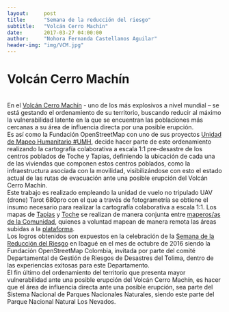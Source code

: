 ```yaml
---
layout:     post
title:      "Semana de la reducción del riesgo"
subtitle:   "Volcán Cerro Machín"
date:       2017-03-27 04:00:00
author:     "Nohora Fernanda Castellanos Aguilar"
header-img: "img/VCM.jpg"
---
```

<h1>Volcán Cerro Machín</h1>
<br>
En el <a href="https://es.wikipedia.org/wiki/Cerro_Mach%C3%ADn">Volcán Cerro Machín</a> - uno de los más explosivos a nivel mundial – se está gestando el ordenamiento de su territorio, buscando reducir al máximo la vulnerabilidad latente en la que se encuentran las poblaciones más cercanas a su área de influencia directa por una posible erupción.
<br>
Es así como la Fundación OpenStreetMap con uno de sus proyectos <a href="https://umh.openstreetmap.co/e56">Unidad de Mapeo Humanitario #UMH</a>, <a href="http://blog.openstreetmap.co/2016/06/10/socializacion-machin/"></a> decide hacer parte de este ordenamiento realizando la cartografía colaborativa a escala 1:1 pre-desastre de los centros poblados de Toche y Tapias, definiendo la ubicación de cada una de las viviendas que componen estos centros poblados, como la infraestructura asociada con la movilidad, visibilizándose con esto el estado actual de las rutas de evacuación ante una posible erupción del Volcán Cerro Machín.
<br>
Este trabajo es realizado empleando la unidad de vuelo no tripulado UAV (drone) Tarot 680pro con el que a través de fotogrametría se obtiene el insumo necesario para realizar la cartografía colaborativa a escala 1:1. Los mapas de <a href="https://www.openstreetmap.org/#map=18/4.45428/-75.34982">Tapias</a> y <a href="https://www.openstreetmap.org/#map=19/4.52008/-75.40916">Toche</a> se realizan de manera conjunta entre <a href="https://taller-de-josm-imposm-tilemill.readthedocs.io/es/feature-cfp2014/osm/osm_intro.html">maperos/as de la Comunidad</a>, quienes a voluntad mapean de manera remota las áreas subidas a la <a href="http://tasks.hotosm.org/">plataforma</a>. 
<br>
Los logros obtenidos son expuestos en la celebración de la <a href="http://portal.gestiondelriesgo.gov.co/blogsrr/_layouts/15/start.aspx#/Lists/EntradasDeBlog/Post.aspx?ID=80">Semana de la Reducción del Riesgo</a> en Ibagué en el mes de octubre de 2016 siendo la Fundación OpenStreetMap Colombia, invitada por parte del comité Departamental de Gestión de Riesgos de Desastres del Tolima, dentro de las experiencias exitosas para este Departamento.
<br>
El fin último del ordenamiento del territorio que presenta mayor vulnerabilidad ante una posible erupción del Volcán Cerro Machín, es hacer que el área de influencia directa ante una posible erupción, sea parte del Sistema Nacional de Parques Nacionales Naturales, siendo este parte del Parque Nacional Natural Los Nevados.
